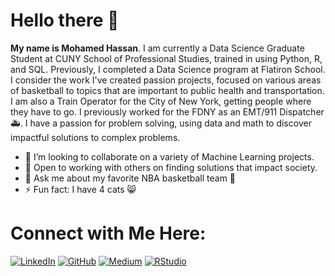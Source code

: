 # Hello there 👋

**My name is Mohamed Hassan**. I am currently a Data Science Graduate Student at CUNY School of Professional Studies, trained in using Python, R, and SQL. Previously, I completed a Data Science program at Flatiron School. I consider the work I've created passion projects, focused on various areas of basketball to topics that are important to public health and transportation. I am also a Train Operator for the City of New York, getting people where they have to go. I previously worked for the FDNY as an EMT/911 Dispatcher 🚑. I have a passion for problem solving, using data and math to discover impactful solutions to complex problems.



- 👀 I’m looking to collaborate on a variety of Machine Learning projects.
- 👐 Open to working with others on finding solutions that impact society. 
- 💬 Ask me about my favorite NBA basketball team 🏀
- ⚡ Fun fact: I have 4 cats 😸

# Connect with Me Here:

[![LinkedIn](https://img.shields.io/badge/linkedin-%230077B5.svg?style=for-the-badge&logo=linkedin&logoColor=white)](https://www.linkedin.com/in/mohamedhassannyc/)
[![GitHub](https://img.shields.io/badge/github-%23121011.svg?style=for-the-badge&logo=github&logoColor=white)](https://github.com/moham6839)
[![Medium](https://img.shields.io/badge/Medium-12100E?style=for-the-badge&logo=medium&logoColor=white)](https://moe9386.medium.com/)
[![RStudio](https://img.shields.io/badge/RStudio-4285F4?style=for-the-badge&logo=rstudio&logoColor=white)](https://rpubs.com/moham6839)

